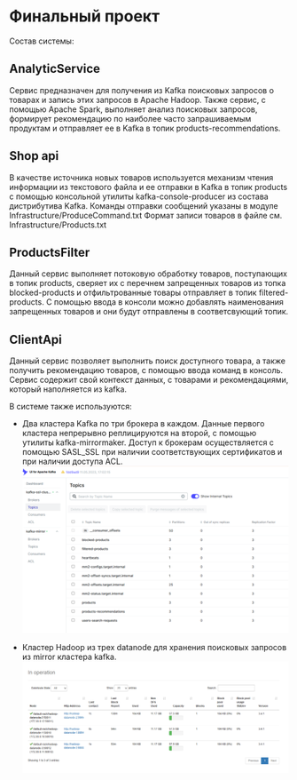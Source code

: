 # Финальный проект

Состав системы:

## AnalyticService
Сервис предназначен для получения из Kafka поисковых запросов о товарах и запись этих запросов в Apache Hadoop.
Также сервис, с помощью Apache Spark, выполняет анализ поисковых запросов, формирует рекомендацию по наиболее часто запрашиваемым
продуктам и отправляет ее в Kafka в топик products-recommendations.

## Shop api
В качестве источника новых товаров используется механизм чтения информации из текстового файла и ее отправки в Kafka в топик
products с помощью консольной утилиты kafka-console-producer из состава дистрибутива Kafka.
Команды отправки сообщений указаны в модуле Infrastructure/ProduceCommand.txt
Формат записи товаров в файле см. Infrastructure/Products.txt

## ProductsFilter
Данный сервис выполняет потоковую обработку товаров, поступающих в топик products, сверяет их с перечнем запрещенных товаров
из топка blocked-products и отфильтрованные товары отправляет в топик filtered-products.
С помощью ввода в консоли можно добавлять наименования запрещенных товаров и они будут отправлены в соответсвующий топик.

## ClientApi
Данный сервис позволяет выполнить поиск доступного товара, а также получить рекомендацию товаров, с помощью ввода команд
в консоль. Сервис содержит свой контекст данных, с товарами и рекомендациями, который наполняется из kafka.

В системе также используются:
- Два кластера Kafka по три брокера в каждом. Данные первого кластера непрерывно реплицируются на
второй, с помощью утилиты kafka-mirrormaker. Доступ к брокерам осуществляется с помощью SASL_SSL при наличии
соответствующих сертификатов и при наличии доступа ACL.
![Kafka-clusters.png](Images/Kafka-clusters.png)

- Кластер Hadoop из трех datanode для хранения поисковых запросов из mirror кластера kafka.
![HadoopDatanodes.png](Images/HadoopDatanodes.png)
